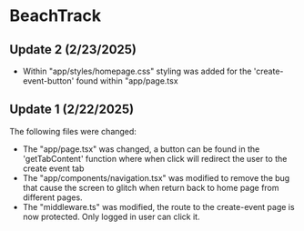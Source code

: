 # BeachTrack

## Update 2 (2/23/2025)
- Within "app/styles/homepage.css" styling was added for the 'create-event-button' found within "app/page.tsx
  
## Update 1 (2/22/2025)
The following files were changed:
- The "app/page.tsx" was changed, a button can be found in the 'getTabContent' function where when click will redirect the user to the create event tab
- The "app/components/navigation.tsx" was modified to remove the bug that cause the screen to glitch when return back to home page from different pages.
- The "middleware.ts" was modified, the route to the create-event page is now protected. Only logged in user can click it.
